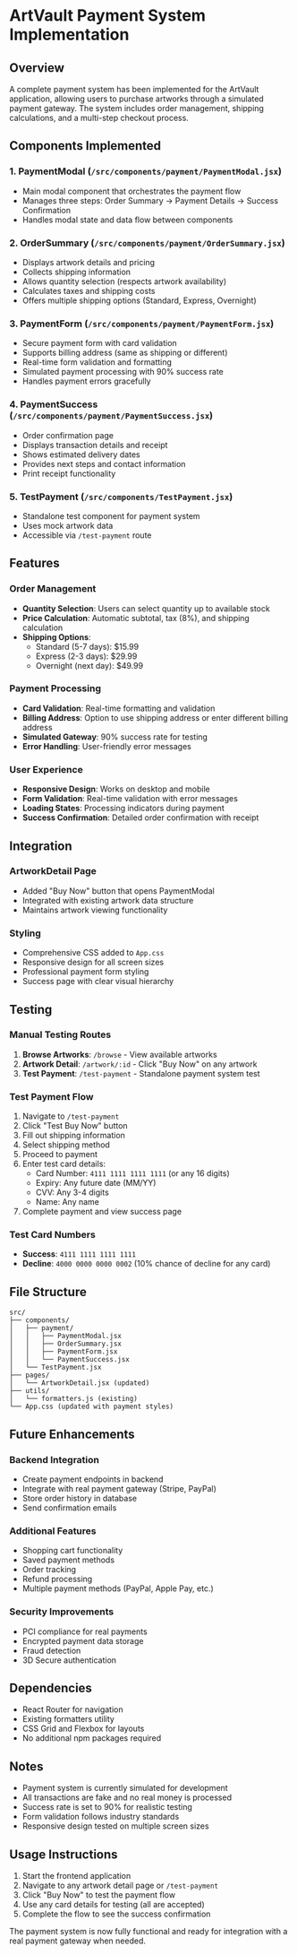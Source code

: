 # ArtVault Payment System Implementation

## Overview

A complete payment system has been implemented for the ArtVault application, allowing users to purchase artworks through a simulated payment gateway. The system includes order management, shipping calculations, and a multi-step checkout process.

## Components Implemented

### 1. PaymentModal (`/src/components/payment/PaymentModal.jsx`)

- Main modal component that orchestrates the payment flow
- Manages three steps: Order Summary → Payment Details → Success Confirmation
- Handles modal state and data flow between components

### 2. OrderSummary (`/src/components/payment/OrderSummary.jsx`)

- Displays artwork details and pricing
- Collects shipping information
- Allows quantity selection (respects artwork availability)
- Calculates taxes and shipping costs
- Offers multiple shipping options (Standard, Express, Overnight)

### 3. PaymentForm (`/src/components/payment/PaymentForm.jsx`)

- Secure payment form with card validation
- Supports billing address (same as shipping or different)
- Real-time form validation and formatting
- Simulated payment processing with 90% success rate
- Handles payment errors gracefully

### 4. PaymentSuccess (`/src/components/payment/PaymentSuccess.jsx`)

- Order confirmation page
- Displays transaction details and receipt
- Shows estimated delivery dates
- Provides next steps and contact information
- Print receipt functionality

### 5. TestPayment (`/src/components/TestPayment.jsx`)

- Standalone test component for payment system
- Uses mock artwork data
- Accessible via `/test-payment` route

## Features

### Order Management

- **Quantity Selection**: Users can select quantity up to available stock
- **Price Calculation**: Automatic subtotal, tax (8%), and shipping calculation
- **Shipping Options**:
  - Standard (5-7 days): $15.99
  - Express (2-3 days): $29.99
  - Overnight (next day): $49.99

### Payment Processing

- **Card Validation**: Real-time formatting and validation
- **Billing Address**: Option to use shipping address or enter different billing address
- **Simulated Gateway**: 90% success rate for testing
- **Error Handling**: User-friendly error messages

### User Experience

- **Responsive Design**: Works on desktop and mobile
- **Form Validation**: Real-time validation with error messages
- **Loading States**: Processing indicators during payment
- **Success Confirmation**: Detailed order confirmation with receipt

## Integration

### ArtworkDetail Page

- Added "Buy Now" button that opens PaymentModal
- Integrated with existing artwork data structure
- Maintains artwork viewing functionality

### Styling

- Comprehensive CSS added to `App.css`
- Responsive design for all screen sizes
- Professional payment form styling
- Success page with clear visual hierarchy

## Testing

### Manual Testing Routes

1. **Browse Artworks**: `/browse` - View available artworks
2. **Artwork Detail**: `/artwork/:id` - Click "Buy Now" on any artwork
3. **Test Payment**: `/test-payment` - Standalone payment system test

### Test Payment Flow

1. Navigate to `/test-payment`
2. Click "Test Buy Now" button
3. Fill out shipping information
4. Select shipping method
5. Proceed to payment
6. Enter test card details:
   - Card Number: `4111 1111 1111 1111` (or any 16 digits)
   - Expiry: Any future date (MM/YY)
   - CVV: Any 3-4 digits
   - Name: Any name
7. Complete payment and view success page

### Test Card Numbers

- **Success**: `4111 1111 1111 1111`
- **Decline**: `4000 0000 0000 0002` (10% chance of decline for any card)

## File Structure

```
src/
├── components/
│   ├── payment/
│   │   ├── PaymentModal.jsx
│   │   ├── OrderSummary.jsx
│   │   ├── PaymentForm.jsx
│   │   └── PaymentSuccess.jsx
│   └── TestPayment.jsx
├── pages/
│   └── ArtworkDetail.jsx (updated)
├── utils/
│   └── formatters.js (existing)
└── App.css (updated with payment styles)
```

## Future Enhancements

### Backend Integration

- Create payment endpoints in backend
- Integrate with real payment gateway (Stripe, PayPal)
- Store order history in database
- Send confirmation emails

### Additional Features

- Shopping cart functionality
- Saved payment methods
- Order tracking
- Refund processing
- Multiple payment methods (PayPal, Apple Pay, etc.)

### Security Improvements

- PCI compliance for real payments
- Encrypted payment data storage
- Fraud detection
- 3D Secure authentication

## Dependencies

- React Router for navigation
- Existing formatters utility
- CSS Grid and Flexbox for layouts
- No additional npm packages required

## Notes

- Payment system is currently simulated for development
- All transactions are fake and no real money is processed
- Success rate is set to 90% for realistic testing
- Form validation follows industry standards
- Responsive design tested on multiple screen sizes

## Usage Instructions

1. Start the frontend application
2. Navigate to any artwork detail page or `/test-payment`
3. Click "Buy Now" to test the payment flow
4. Use any card details for testing (all are accepted)
5. Complete the flow to see the success confirmation

The payment system is now fully functional and ready for integration with a real payment gateway when needed.
